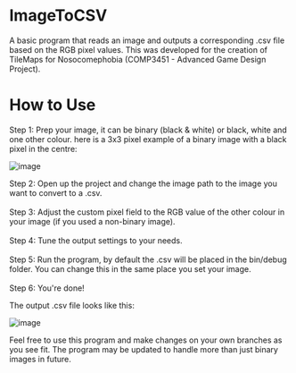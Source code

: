 # ImageToCSV
A basic program that reads an image and outputs a corresponding .csv file based on the RGB pixel values. This was developed for the creation of TileMaps for Nosocomephobia (COMP3451 - Advanced Game Design Project).

<h1>How to Use</h1>
Step 1: Prep your image, it can be binary (black & white) or black, white and one other colour. here is a 3x3 pixel example of a binary image with a black pixel in the centre:

![image](https://user-images.githubusercontent.com/47984645/145701127-b069a905-b312-43f8-a226-b5c6ba34602d.png)

Step 2: Open up the project and change the image path to the image you want to convert to a .csv. <br><br>
Step 3: Adjust the custom pixel field to the RGB value of the other colour in your image (if you used a non-binary image). <br><br>
Step 4: Tune the output settings to your needs. <br><br>
Step 5: Run the program, by default the .csv will be placed in the bin/debug folder. You can change this in the same place you set your image. <br><br>
Step 6: You're done! <br>

The output .csv file looks like this:

![image](https://user-images.githubusercontent.com/47984645/145701222-501ae356-0941-4c1f-bb8a-9c3f16ad360a.png)

Feel free to use this program and make changes on your own branches as you see fit. The program may be updated to handle more than just binary images in future.


